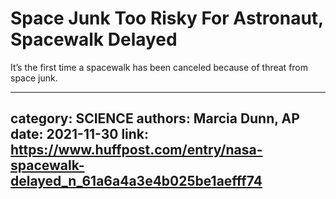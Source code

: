 # Space Junk Too Risky For Astronaut, Spacewalk Delayed

It’s the first time a spacewalk has been canceled because of threat from space junk.

---
category: SCIENCE
authors: Marcia Dunn, AP
date: 2021-11-30
link: https://www.huffpost.com/entry/nasa-spacewalk-delayed_n_61a6a4a3e4b025be1aefff74
---
